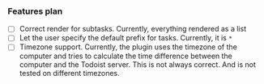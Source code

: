 ### Features plan
- [ ] Correct render for subtasks. Currently, everything rendered as a list
- [ ] Let the user specify the default prefix for tasks. Currently, it is `*`
- [ ] Timezone support. Currently, the plugin uses the timezone of the computer and tries to calculate the time difference between the computer and the Todoist server. This is not always correct. And is not tested on different timezones.